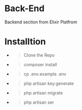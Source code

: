 # Back-End
Backend section from Elixir Platfrom

# Installtion
- > Clone the Repo
- > composer install
- > cp .env.example .env
- > php artisan key:generate
- > php artisan migrate
- > php artisan ser

